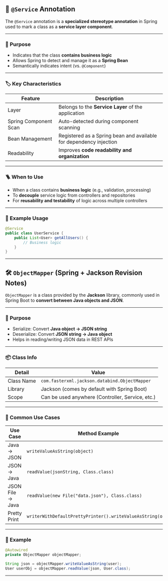 ## 🔧 `@Service` Annotation

The `@Service` annotation is a **specialized stereotype annotation** in Spring used to mark a class as a **service layer component**.

---

### 🎯 Purpose

- Indicates that the class **contains business logic**
- Allows Spring to detect and manage it as a **Spring Bean**
- Semantically indicates intent (vs. `@Component`)

---

### 🏷️ Key Characteristics

| Feature                  | Description                                                     |
|--------------------------|-----------------------------------------------------------------|
| Layer                    | Belongs to the **Service Layer** of the application             |
| Spring Component Scan    | Auto-detected during component scanning                         |
| Bean Management          | Registered as a Spring bean and available for dependency injection |
| Readability              | Improves **code readability and organization**                  |

---

### 🪜 When to Use

- When a class contains **business logic** (e.g., validation, processing)
- To **decouple** service logic from controllers and repositories
- For **reusability and testability** of logic across multiple controllers

---

### 🧱 Example Usage

```java
@Service
public class UserService {
    public List<User> getAllUsers() {
        // Business logic
    }
}
```

---

## 🛠️ `ObjectMapper` (Spring + Jackson Revision Notes)

`ObjectMapper` is a class provided by the **Jackson** library, commonly used in Spring Boot to **convert between Java objects and JSON**.

---

### 🎯 Purpose

- Serialize: Convert **Java object → JSON string**
- Deserialize: Convert **JSON string → Java object**
- Helps in reading/writing JSON data in REST APIs

---

### 📦 Class Info

| Detail              | Value                          |
|---------------------|---------------------------------|
| Class Name          | `com.fasterxml.jackson.databind.ObjectMapper` |
| Library             | Jackson (comes by default with Spring Boot) |
| Scope               | Can be used anywhere (Controller, Service, etc.) |

---

### 🔄 Common Use Cases

| Use Case                 | Method Example                               |
|--------------------------|----------------------------------------------|
| Java → JSON              | `writeValueAsString(object)`                 |
| JSON → Java              | `readValue(jsonString, Class.class)`         |
| JSON File → Java         | `readValue(new File("data.json"), Class.class)` |
| Pretty Print             | `writerWithDefaultPrettyPrinter().writeValueAsString(obj)` |

---

### 🧱 Example

```java
@Autowired
private ObjectMapper objectMapper;

String json = objectMapper.writeValueAsString(user);
User userObj = objectMapper.readValue(json, User.class);
```
---
